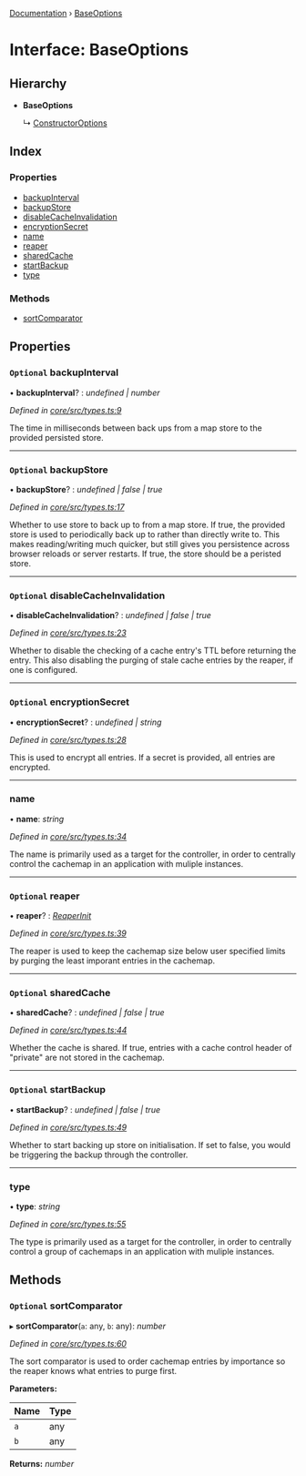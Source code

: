 [Documentation](../README.md) › [BaseOptions](baseoptions.md)

# Interface: BaseOptions

## Hierarchy

* **BaseOptions**

  ↳ [ConstructorOptions](constructoroptions.md)

## Index

### Properties

* [backupInterval](baseoptions.md#optional-backupinterval)
* [backupStore](baseoptions.md#optional-backupstore)
* [disableCacheInvalidation](baseoptions.md#optional-disablecacheinvalidation)
* [encryptionSecret](baseoptions.md#optional-encryptionsecret)
* [name](baseoptions.md#name)
* [reaper](baseoptions.md#optional-reaper)
* [sharedCache](baseoptions.md#optional-sharedcache)
* [startBackup](baseoptions.md#optional-startbackup)
* [type](baseoptions.md#type)

### Methods

* [sortComparator](baseoptions.md#optional-sortcomparator)

## Properties

### `Optional` backupInterval

• **backupInterval**? : *undefined | number*

*Defined in [core/src/types.ts:9](https://github.com/badbatch/cachemap/blob/ca43a4d/packages/core/src/types.ts#L9)*

The time in milliseconds between back ups from a map store
to the provided persisted store.

___

### `Optional` backupStore

• **backupStore**? : *undefined | false | true*

*Defined in [core/src/types.ts:17](https://github.com/badbatch/cachemap/blob/ca43a4d/packages/core/src/types.ts#L17)*

Whether to use store to back up to from a map store. If true,
the provided store is used to periodically back up to rather than
directly write to. This makes reading/writing much quicker, but
still gives you persistence across browser reloads or server
restarts. If true, the store should be a peristed store.

___

### `Optional` disableCacheInvalidation

• **disableCacheInvalidation**? : *undefined | false | true*

*Defined in [core/src/types.ts:23](https://github.com/badbatch/cachemap/blob/ca43a4d/packages/core/src/types.ts#L23)*

Whether to disable the checking of a cache entry's TTL before
returning the entry. This also disabling the purging of stale
cache entries by the reaper, if one is configured.

___

### `Optional` encryptionSecret

• **encryptionSecret**? : *undefined | string*

*Defined in [core/src/types.ts:28](https://github.com/badbatch/cachemap/blob/ca43a4d/packages/core/src/types.ts#L28)*

This is used to encrypt all entries. If a secret is provided,
all entries are encrypted.

___

###  name

• **name**: *string*

*Defined in [core/src/types.ts:34](https://github.com/badbatch/cachemap/blob/ca43a4d/packages/core/src/types.ts#L34)*

The name is primarily used as a target for the controller, in order
to centrally control the cachemap in an application with muliple
instances.

___

### `Optional` reaper

• **reaper**? : *[ReaperInit](../README.md#reaperinit)*

*Defined in [core/src/types.ts:39](https://github.com/badbatch/cachemap/blob/ca43a4d/packages/core/src/types.ts#L39)*

The reaper is used to keep the cachemap size below user specified limits
by purging the least imporant entries in the cachemap.

___

### `Optional` sharedCache

• **sharedCache**? : *undefined | false | true*

*Defined in [core/src/types.ts:44](https://github.com/badbatch/cachemap/blob/ca43a4d/packages/core/src/types.ts#L44)*

Whether the cache is shared. If true, entries with a cache control
header of "private" are not stored in the cachemap.

___

### `Optional` startBackup

• **startBackup**? : *undefined | false | true*

*Defined in [core/src/types.ts:49](https://github.com/badbatch/cachemap/blob/ca43a4d/packages/core/src/types.ts#L49)*

Whether to start backing up store on initialisation. If set to false,
you would be triggering the backup through the controller.

___

###  type

• **type**: *string*

*Defined in [core/src/types.ts:55](https://github.com/badbatch/cachemap/blob/ca43a4d/packages/core/src/types.ts#L55)*

The type is primarily used as a target for the controller, in order
to centrally control a group of cachemaps in an application with muliple
instances.

## Methods

### `Optional` sortComparator

▸ **sortComparator**(`a`: any, `b`: any): *number*

*Defined in [core/src/types.ts:60](https://github.com/badbatch/cachemap/blob/ca43a4d/packages/core/src/types.ts#L60)*

The sort comparator is used to order cachemap entries by importance so the
reaper knows what entries to purge first.

**Parameters:**

Name | Type |
------ | ------ |
`a` | any |
`b` | any |

**Returns:** *number*

